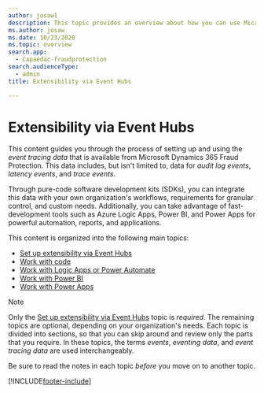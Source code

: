 ```yaml
---
author: josaw1
description: This topic provides an overview about how you can use Microsoft Azure Event Hubs with code software development kits (SDKs) and Microsoft Power Platform to extend the functionality of Microsoft Dynamics 365 Fraud Protection and incorporate its data into an organization's processes and workflows.
ms.author: josaw
ms.date: 10/23/2020
ms.topic: overview
search.app:
  - Capaedac-fraudprotection
search.audienceType:
  - admin
title: Extensibility via Event Hubs

---
```


# Extensibility via Event Hubs

This content guides you through the process of setting up and using the *event tracing data* that is available from Microsoft Dynamics 365 Fraud Protection. This data includes, but isn't limited to, data for *audit log events*, *latency events*, and *trace events*.

Through pure-code software development kits (SDKs), you can integrate this data with your own organization's workflows, requirements for granular control, and custom needs. Additionally, you can take advantage of fast-development tools such as Azure Logic Apps, Power BI, and Power Apps for powerful automation, reports, and applications.

This content is organized into the following main topics:

- [Set up extensibility via Event Hubs](extensibility-setup.md)	
- [Work with code](extensibility-with-code.md)
- [Work with Logic Apps or Power Automate](extensibility-with-power-automate.md)
- [Work with Power BI](extensibility-with-power-bi.md)
- [Work with Power Apps](extensibility-with-power-apps.md)


> [!NOTE]
> Only the [Set up extensibility via Event Hubs](extensibility-setup.md) topic is *required*. The remaining topics are optional, depending on your organization's needs. Each topic is divided into sections, so that you can skip around and review only the parts that you require. In these topics, the terms *events*, *eventing data*, and *event tracing data* are used interchangeably. 
>
> Be sure to read the notes in each topic *before* you move on to another topic.


[!INCLUDE[footer-include](includes/footer-banner.md)]
